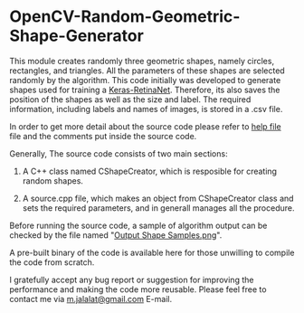 # OpenCV-Random-Geometric-Shape-Generator
This module creates randomly three geometric shapes, namely circles, rectangles, and triangles. All the parameters of these shapes are selected randomly by the algorithm. This code initially was developed to generate shapes used for training a [Keras-RetinaNet](https://github.com/fizyr/keras-retinanet). Therefore, its also saves the position of the shapes as well as the size and label. The required information, including labels and names of images, is stored in a .csv file.

In order to get more detail about the source code please refer to [help file](https://github.com/mortezajalalat/OpenCV-Random-Shape-Generator/blob/master/Help.pdf) file and the comments put inside the source code.

Generally, The source code consists of two main sections:

1) A C++ class named CShapeCreator, which is resposible for creating random shapes.

2) A source.cpp file, which makes an object from CShapeCreator class and sets the required parameters, and in generall manages all the procedure.

Before running the source code, a sample of algorithm output can be checked by the file named "[Output Shape Samples.png](https://github.com/mortezajalalat/OpenCV-Random-Shape-Generator/blob/master/Output%20Shape%20Samples.png)".


A pre-built binary of the code is available here for those unwilling to compile the code from scratch.

I gratefully accept any bug report or suggestion for improving the performance and making the code more reusable. Please feel free to contact me via m.jalalat@gmail.com E-mail.
